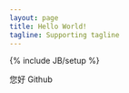 ```yaml
---
layout: page
title: Hello World!
tagline: Supporting tagline
---
```

{% include JB/setup %}


您好 Github